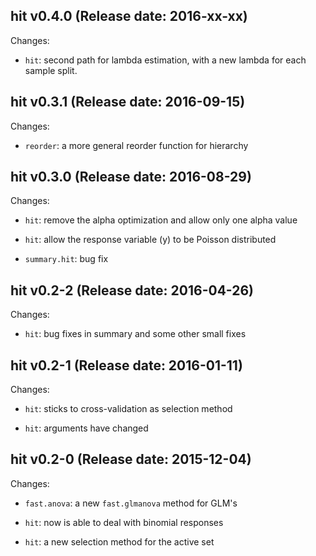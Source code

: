 ## hit v0.4.0 (Release date: 2016-xx-xx)

Changes: 

* ``hit``: second path for lambda estimation, with a new lambda for each sample split.

## hit v0.3.1 (Release date: 2016-09-15)

Changes: 

* ``reorder``: a more general reorder function for hierarchy



## hit v0.3.0 (Release date: 2016-08-29)

Changes:

* ``hit``: remove the alpha optimization and allow only one alpha value

* ``hit``: allow the response variable (y) to be Poisson distributed

* ``summary.hit``: bug fix  



## hit v0.2-2 (Release date: 2016-04-26)

Changes:

* ``hit``: bug fixes in summary and some other small fixes



## hit v0.2-1 (Release date: 2016-01-11)

Changes:

* ``hit``: sticks to cross-validation as selection method

* ``hit``: arguments have changed



## hit v0.2-0 (Release date: 2015-12-04)

Changes:

* ``fast.anova``: a new ``fast.glmanova`` method for GLM's

* ``hit``: now is able to deal with binomial responses

* ``hit``: a new selection method for the active set
